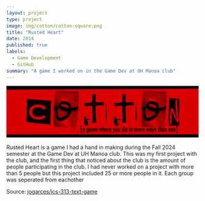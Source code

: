 ```yaml
---
layout: project
type: project
image: img/cotton/cotton-square.png
title: "Rusted Heart"
date: 2014
published: true
labels:
  - Game Development
  - GitHub
summary: "A game I worked on in the Game Dev at UH Manoa club"
---
```


<img class="img-fluid" src="../img/cotton/cotton-header.png">

Rusted Heart is a game I had a hand in making during the Fall 2024 semester at the Game Dev at UH Manoa club. This was my first project with the club, and the first thing that noticed about the club is the amount of people participating in the club. I had never worked on a project with more than 5 people but this project included 25 or more people in it. Each group was seperated from eachother 

Source: <a href="https://github.com/jogarces/ics-313-text-game"><i class="large github icon "></i>jogarces/ics-313-text-game</a>
